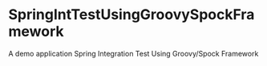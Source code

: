 SpringIntTestUsingGroovySpockFramework
======================================

A demo application Spring Integration Test Using Groovy/Spock Framework

